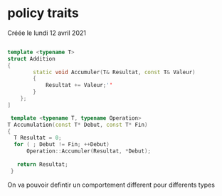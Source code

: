 
#  policy traits 
Créée le lundi 12 avril 2021

```cpp

template <typename T>
struct Addition
{
        static void Accumuler(T& Resultat, const T& Valeur)
        {
            Resultat += Valeur;''
        }
    };
] 
```

```cpp
 template <typename T, typename Operation>
T Accumulation(const T* Debut, const T* Fin)
{
  T Resultat = 0;
  for ( ; Debut != Fin; ++Debut)
      Operation::Accumuler(Resultat, *Debut);
    
   return Resultat;
 }
 ```

On va pouvoir defintir un comportement different pour differents types
